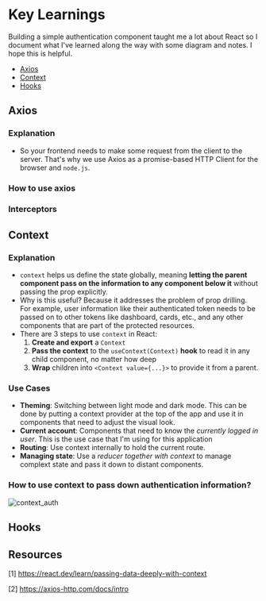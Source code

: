 # Key Learnings
Building a simple authentication component taught me a lot about React so I document what I've learned along the way with some diagram and notes. I hope this is helpful.
- [Axios](#axios)
- [Context](#context)
- [Hooks](#hooks)

## Axios
### Explanation
- So your frontend needs to make some request from the client to the server. That's why we use Axios as a promise-based HTTP Client for the browser and `node.js`. 
### How to use axios
### Interceptors

## Context
### Explanation
-  `context` helps us define the state globally, meaning **letting the parent component pass on the information to any component below it** without passing the prop explicitly.
- Why is this useful? Because it addresses the problem of prop drilling. For example, user information like their authenticated token needs to be passed on to other tokens like dashboard, cards, etc., and any other components that are part of the protected resources.
- There are 3 steps to use `context` in React:
    1. **Create and export** a `Context`
    2. **Pass the context** to the `useContext(Context)` **hook** to read it in any child component, no matter how deep
    3. **Wrap** children into `<Context value={...}>` to provide it from a parent.
### Use Cases
- **Theming**: Switching between light mode and dark mode. This can be done by putting a context provider at the top of the app and use it in components that need to adjust the visual look.
- **Current account**: Components that need to know the *currently logged in user*. This is the use case that I'm using for this application
- **Routing**: Use context internally to hold the current route. 
- **Managing state**: Use a *reducer together with context* to manage complext state and pass it down to distant components.
### How to use context to pass down authentication information?
![context_auth](https://github.com/user-attachments/assets/dd33342e-5d5c-4e89-8faf-c48aba7c2b92)

## Hooks

## Resources
[1] https://react.dev/learn/passing-data-deeply-with-context

[2] https://axios-http.com/docs/intro